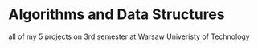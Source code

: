 # Algorithms and Data Structures
all of my 5 projects on 3rd semester at Warsaw Univeristy of Technology
